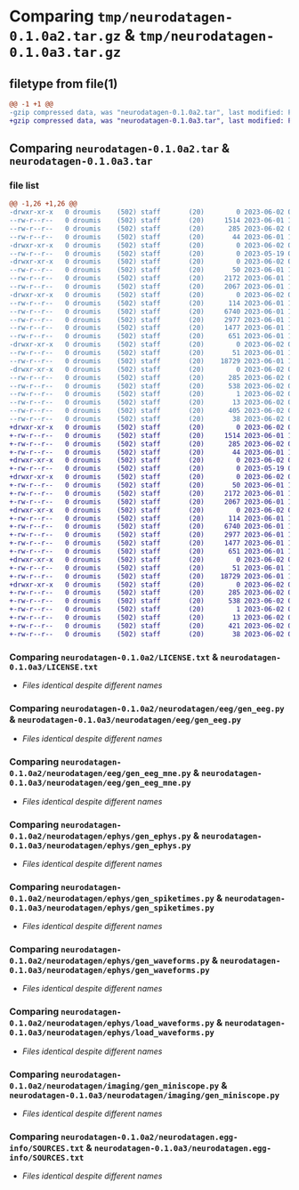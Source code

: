 # Comparing `tmp/neurodatagen-0.1.0a2.tar.gz` & `tmp/neurodatagen-0.1.0a3.tar.gz`

## filetype from file(1)

```diff
@@ -1 +1 @@
-gzip compressed data, was "neurodatagen-0.1.0a2.tar", last modified: Fri Jun  2 07:35:48 2023, max compression
+gzip compressed data, was "neurodatagen-0.1.0a3.tar", last modified: Fri Jun  2 08:07:00 2023, max compression
```

## Comparing `neurodatagen-0.1.0a2.tar` & `neurodatagen-0.1.0a3.tar`

### file list

```diff
@@ -1,26 +1,26 @@
-drwxr-xr-x   0 droumis    (502) staff       (20)        0 2023-06-02 07:35:48.794580 neurodatagen-0.1.0a2/
--rw-r--r--   0 droumis    (502) staff       (20)     1514 2023-06-01 15:50:46.000000 neurodatagen-0.1.0a2/LICENSE.txt
--rw-r--r--   0 droumis    (502) staff       (20)      285 2023-06-02 07:35:48.794381 neurodatagen-0.1.0a2/PKG-INFO
--rw-r--r--   0 droumis    (502) staff       (20)       44 2023-06-01 15:51:01.000000 neurodatagen-0.1.0a2/README.md
-drwxr-xr-x   0 droumis    (502) staff       (20)        0 2023-06-02 07:35:48.789501 neurodatagen-0.1.0a2/neurodatagen/
--rw-r--r--   0 droumis    (502) staff       (20)        0 2023-05-19 09:15:20.000000 neurodatagen-0.1.0a2/neurodatagen/__init__.py
-drwxr-xr-x   0 droumis    (502) staff       (20)        0 2023-06-02 07:35:48.791661 neurodatagen-0.1.0a2/neurodatagen/eeg/
--rw-r--r--   0 droumis    (502) staff       (20)       50 2023-06-01 10:15:40.000000 neurodatagen-0.1.0a2/neurodatagen/eeg/__init__.py
--rw-r--r--   0 droumis    (502) staff       (20)     2172 2023-06-01 10:15:40.000000 neurodatagen-0.1.0a2/neurodatagen/eeg/gen_eeg.py
--rw-r--r--   0 droumis    (502) staff       (20)     2067 2023-06-01 10:15:40.000000 neurodatagen-0.1.0a2/neurodatagen/eeg/gen_eeg_mne.py
-drwxr-xr-x   0 droumis    (502) staff       (20)        0 2023-06-02 07:35:48.793292 neurodatagen-0.1.0a2/neurodatagen/ephys/
--rw-r--r--   0 droumis    (502) staff       (20)      114 2023-06-01 10:15:40.000000 neurodatagen-0.1.0a2/neurodatagen/ephys/__init__.py
--rw-r--r--   0 droumis    (502) staff       (20)     6740 2023-06-01 10:15:40.000000 neurodatagen-0.1.0a2/neurodatagen/ephys/gen_ephys.py
--rw-r--r--   0 droumis    (502) staff       (20)     2977 2023-06-01 10:15:40.000000 neurodatagen-0.1.0a2/neurodatagen/ephys/gen_spiketimes.py
--rw-r--r--   0 droumis    (502) staff       (20)     1477 2023-06-01 10:15:40.000000 neurodatagen-0.1.0a2/neurodatagen/ephys/gen_waveforms.py
--rw-r--r--   0 droumis    (502) staff       (20)      651 2023-06-01 10:15:40.000000 neurodatagen-0.1.0a2/neurodatagen/ephys/load_waveforms.py
-drwxr-xr-x   0 droumis    (502) staff       (20)        0 2023-06-02 07:35:48.793905 neurodatagen-0.1.0a2/neurodatagen/imaging/
--rw-r--r--   0 droumis    (502) staff       (20)       51 2023-06-01 10:15:40.000000 neurodatagen-0.1.0a2/neurodatagen/imaging/__init__.py
--rw-r--r--   0 droumis    (502) staff       (20)    18729 2023-06-01 10:15:40.000000 neurodatagen-0.1.0a2/neurodatagen/imaging/gen_miniscope.py
-drwxr-xr-x   0 droumis    (502) staff       (20)        0 2023-06-02 07:35:48.790318 neurodatagen-0.1.0a2/neurodatagen.egg-info/
--rw-r--r--   0 droumis    (502) staff       (20)      285 2023-06-02 07:35:48.000000 neurodatagen-0.1.0a2/neurodatagen.egg-info/PKG-INFO
--rw-r--r--   0 droumis    (502) staff       (20)      538 2023-06-02 07:35:48.000000 neurodatagen-0.1.0a2/neurodatagen.egg-info/SOURCES.txt
--rw-r--r--   0 droumis    (502) staff       (20)        1 2023-06-02 07:35:48.000000 neurodatagen-0.1.0a2/neurodatagen.egg-info/dependency_links.txt
--rw-r--r--   0 droumis    (502) staff       (20)       13 2023-06-02 07:35:48.000000 neurodatagen-0.1.0a2/neurodatagen.egg-info/top_level.txt
--rw-r--r--   0 droumis    (502) staff       (20)      405 2023-06-02 07:29:56.000000 neurodatagen-0.1.0a2/pyproject.toml
--rw-r--r--   0 droumis    (502) staff       (20)       38 2023-06-02 07:35:48.794648 neurodatagen-0.1.0a2/setup.cfg
+drwxr-xr-x   0 droumis    (502) staff       (20)        0 2023-06-02 08:07:00.489724 neurodatagen-0.1.0a3/
+-rw-r--r--   0 droumis    (502) staff       (20)     1514 2023-06-01 15:50:46.000000 neurodatagen-0.1.0a3/LICENSE.txt
+-rw-r--r--   0 droumis    (502) staff       (20)      285 2023-06-02 08:07:00.489540 neurodatagen-0.1.0a3/PKG-INFO
+-rw-r--r--   0 droumis    (502) staff       (20)       44 2023-06-01 15:51:01.000000 neurodatagen-0.1.0a3/README.md
+drwxr-xr-x   0 droumis    (502) staff       (20)        0 2023-06-02 08:07:00.485740 neurodatagen-0.1.0a3/neurodatagen/
+-rw-r--r--   0 droumis    (502) staff       (20)        0 2023-05-19 09:15:20.000000 neurodatagen-0.1.0a3/neurodatagen/__init__.py
+drwxr-xr-x   0 droumis    (502) staff       (20)        0 2023-06-02 08:07:00.487392 neurodatagen-0.1.0a3/neurodatagen/eeg/
+-rw-r--r--   0 droumis    (502) staff       (20)       50 2023-06-01 10:15:40.000000 neurodatagen-0.1.0a3/neurodatagen/eeg/__init__.py
+-rw-r--r--   0 droumis    (502) staff       (20)     2172 2023-06-01 10:15:40.000000 neurodatagen-0.1.0a3/neurodatagen/eeg/gen_eeg.py
+-rw-r--r--   0 droumis    (502) staff       (20)     2067 2023-06-01 10:15:40.000000 neurodatagen-0.1.0a3/neurodatagen/eeg/gen_eeg_mne.py
+drwxr-xr-x   0 droumis    (502) staff       (20)        0 2023-06-02 08:07:00.488570 neurodatagen-0.1.0a3/neurodatagen/ephys/
+-rw-r--r--   0 droumis    (502) staff       (20)      114 2023-06-01 10:15:40.000000 neurodatagen-0.1.0a3/neurodatagen/ephys/__init__.py
+-rw-r--r--   0 droumis    (502) staff       (20)     6740 2023-06-01 10:15:40.000000 neurodatagen-0.1.0a3/neurodatagen/ephys/gen_ephys.py
+-rw-r--r--   0 droumis    (502) staff       (20)     2977 2023-06-01 10:15:40.000000 neurodatagen-0.1.0a3/neurodatagen/ephys/gen_spiketimes.py
+-rw-r--r--   0 droumis    (502) staff       (20)     1477 2023-06-01 10:15:40.000000 neurodatagen-0.1.0a3/neurodatagen/ephys/gen_waveforms.py
+-rw-r--r--   0 droumis    (502) staff       (20)      651 2023-06-01 10:15:40.000000 neurodatagen-0.1.0a3/neurodatagen/ephys/load_waveforms.py
+drwxr-xr-x   0 droumis    (502) staff       (20)        0 2023-06-02 08:07:00.489053 neurodatagen-0.1.0a3/neurodatagen/imaging/
+-rw-r--r--   0 droumis    (502) staff       (20)       51 2023-06-01 10:15:40.000000 neurodatagen-0.1.0a3/neurodatagen/imaging/__init__.py
+-rw-r--r--   0 droumis    (502) staff       (20)    18729 2023-06-01 10:15:40.000000 neurodatagen-0.1.0a3/neurodatagen/imaging/gen_miniscope.py
+drwxr-xr-x   0 droumis    (502) staff       (20)        0 2023-06-02 08:07:00.486487 neurodatagen-0.1.0a3/neurodatagen.egg-info/
+-rw-r--r--   0 droumis    (502) staff       (20)      285 2023-06-02 08:07:00.000000 neurodatagen-0.1.0a3/neurodatagen.egg-info/PKG-INFO
+-rw-r--r--   0 droumis    (502) staff       (20)      538 2023-06-02 08:07:00.000000 neurodatagen-0.1.0a3/neurodatagen.egg-info/SOURCES.txt
+-rw-r--r--   0 droumis    (502) staff       (20)        1 2023-06-02 08:07:00.000000 neurodatagen-0.1.0a3/neurodatagen.egg-info/dependency_links.txt
+-rw-r--r--   0 droumis    (502) staff       (20)       13 2023-06-02 08:07:00.000000 neurodatagen-0.1.0a3/neurodatagen.egg-info/top_level.txt
+-rw-r--r--   0 droumis    (502) staff       (20)      421 2023-06-02 08:05:41.000000 neurodatagen-0.1.0a3/pyproject.toml
+-rw-r--r--   0 droumis    (502) staff       (20)       38 2023-06-02 08:07:00.489795 neurodatagen-0.1.0a3/setup.cfg
```

### Comparing `neurodatagen-0.1.0a2/LICENSE.txt` & `neurodatagen-0.1.0a3/LICENSE.txt`

 * *Files identical despite different names*

### Comparing `neurodatagen-0.1.0a2/neurodatagen/eeg/gen_eeg.py` & `neurodatagen-0.1.0a3/neurodatagen/eeg/gen_eeg.py`

 * *Files identical despite different names*

### Comparing `neurodatagen-0.1.0a2/neurodatagen/eeg/gen_eeg_mne.py` & `neurodatagen-0.1.0a3/neurodatagen/eeg/gen_eeg_mne.py`

 * *Files identical despite different names*

### Comparing `neurodatagen-0.1.0a2/neurodatagen/ephys/gen_ephys.py` & `neurodatagen-0.1.0a3/neurodatagen/ephys/gen_ephys.py`

 * *Files identical despite different names*

### Comparing `neurodatagen-0.1.0a2/neurodatagen/ephys/gen_spiketimes.py` & `neurodatagen-0.1.0a3/neurodatagen/ephys/gen_spiketimes.py`

 * *Files identical despite different names*

### Comparing `neurodatagen-0.1.0a2/neurodatagen/ephys/gen_waveforms.py` & `neurodatagen-0.1.0a3/neurodatagen/ephys/gen_waveforms.py`

 * *Files identical despite different names*

### Comparing `neurodatagen-0.1.0a2/neurodatagen/ephys/load_waveforms.py` & `neurodatagen-0.1.0a3/neurodatagen/ephys/load_waveforms.py`

 * *Files identical despite different names*

### Comparing `neurodatagen-0.1.0a2/neurodatagen/imaging/gen_miniscope.py` & `neurodatagen-0.1.0a3/neurodatagen/imaging/gen_miniscope.py`

 * *Files identical despite different names*

### Comparing `neurodatagen-0.1.0a2/neurodatagen.egg-info/SOURCES.txt` & `neurodatagen-0.1.0a3/neurodatagen.egg-info/SOURCES.txt`

 * *Files identical despite different names*


